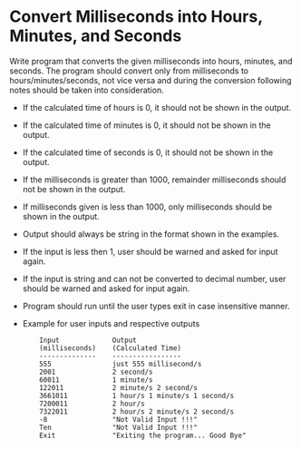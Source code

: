 # Convert Milliseconds into Hours, Minutes, and Seconds

 Write program that converts the given milliseconds into hours, minutes, and seconds. The program should convert only from milliseconds to hours/minutes/seconds, not vice versa and during the conversion following notes should be taken into consideration.

  - If the calculated time of hours is 0, it should not be shown in the output.

  - If the calculated time of minutes is 0, it should not be shown in the output.

  - If the calculated time of seconds is 0, it should not be shown in the output.

  - If the milliseconds is greater than 1000, remainder milliseconds should not be shown in the output.

  - If milliseconds given is less than 1000, only milliseconds should be shown in the output.

  - Output should always be string in the format shown in the examples.

  - If the input is less then 1, user should be warned and asked for input again.

  - If the input is string and can not be converted to decimal number, user should be warned and asked for input again.

  - Program should run until the user types exit in case insensitive manner.

  - Example for user inputs and respective outputs

            Input             Output
            (milliseconds)    (Calculated Time) 
            --------------    -----------------
            555               just 555 millisecond/s
            2001              2 second/s
            60011             1 minute/s
            122011            2 minute/s 2 second/s
            3661011           1 hour/s 1 minute/s 1 second/s
            7200011           2 hour/s
            7322011           2 hour/s 2 minute/s 2 second/s
            -8                "Not Valid Input !!!"
            Ten               "Not Valid Input !!!"
            Exit              "Exiting the program... Good Bye"
